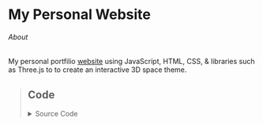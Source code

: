 # My Personal Website
###### About
My personal portfilio [website](https://connerfisk.com/) using JavaScript, HTML, CSS, & libraries such as Three.js to to create an interactive 3D space theme.

>## Code
><details>
><summary>Source Code</summary>
>  
>  - [main.js](PlanetSite/main.js)
>  - [index.html](PlanetSite/index.html)
>  - [style.css](PlanetSite/style.css)
>
>  [View All Code](PlanetSite) 
></details>
